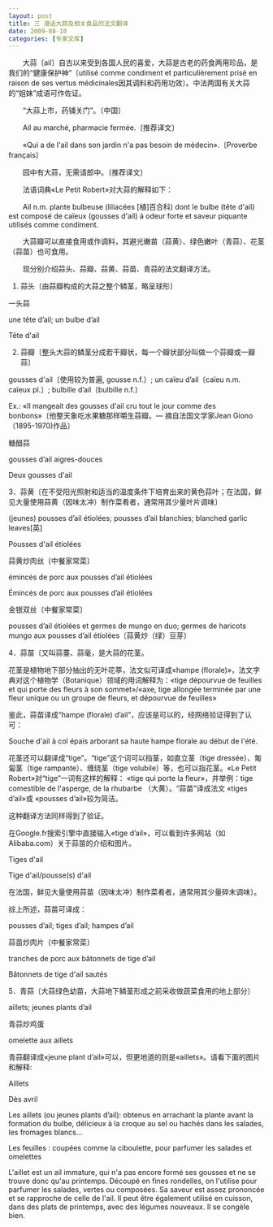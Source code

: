 ```yaml
---
layout: post
title: 三 漫话大蒜及相关食品的法文翻译
date: 2009-08-10
categories: [专家文库]  
---
```


　　大蒜〔ail〕自古以来受到各国人民的喜爱，大蒜是古老的药食两用珍品，是我们的“健康保护神”〔utilisé comme condiment et particulièrement prisé en raison de ses vertus médicinales因其调料和药用功效〕。中法两国有关大蒜的“姐妹”成语可作佐证。

　　“大蒜上市，药铺关门”。〔中国〕

　　Ail au marché, pharmacie fermée.〔推荐译文〕

　　«Qui a de l'ail dans son jardin n'a pas besoin de médecin».〔Proverbe français〕

　　园中有大蒜，无需请郎中。〔推荐译文〕

　　法语词典«Le Petit Robert»对大蒜的解释如下：

　　Ail n.m. plante bulbeuse (liliacées [植]百合科) dont le bulbe (tête d'ail) est composé de caïeux (gousses d'ail) à odeur forte et saveur piquante utilisés comme condiment.

　　大蒜瓣可以直接食用或作调料，其避光嫩苗（蒜黄）、绿色嫩叶（青蒜）、花茎（蒜苗）也可食用。

　　现分别介绍蒜头、蒜瓣、蒜黄、蒜苗、青蒜的法文翻译方法。

1. 蒜头〔由蒜瓣构成的大蒜之整个鳞茎，略呈球形〕

一头蒜

une tête d’ail; un bulbe d’ail



Tête d'ail



2. 蒜瓣〔整头大蒜的鳞茎分成若干瓣状，每一个瓣状部分叫做一个蒜瓣或一瓣蒜〕

gousses d'ail〔使用较为普遍, gousse n.f.〕; un caïeu d’ail〔caïeu n.m. caïeux pl.〕; bulbille d’ail〔bulbille n.f.〕

Ex.: «Il mangeait des gousses d'ail cru tout le jour comme des bonbons»〔他整天象吃水果糖那样嚼生蒜瓣。— 摘自法国文学家Jean Giono（1895-1970)作品〕

糖醋蒜

gousses d’ail aigres-douces



Deux gousses d'ail

3．蒜黄〔在不受阳光照射和适当的温度条件下培育出来的黄色蒜叶；在法国，鲜见大量使用蒜黄（因味太冲）制作菜肴者，通常用其少量叶片调味〕

(jeunes) pousses d’ail étiolées; pousses d’ail blanchies; blanched garlic leaves[英]



Pousses d'ail étiolées

蒜黄炒肉丝〔中餐家常菜〕

émincés de porc aux pousses d’ail étiolées



Émincés de porc aux pousses d’ail étiolées

金银双丝〔中餐家常菜〕

pousses d’ail étiolées et germes de mungo en duo; germes de haricots mungo aux pousses d’ail étiolées〔蒜黄炒（绿）豆芽〕



4．蒜苗〔又叫蒜薹、蒜毫，是大蒜的花茎。

花茎是植物地下部分抽出的无叶花葶，法文似可译成«hampe (florale)»，法文字典对这个植物学（Botanique）领域的用词解释为：«tige dépourvue de feuilles et qui porte des fleurs à son sommet»/«axe, tige allongée terminée par une fleur unique ou un groupe de fleurs, et dépourvue de feuilles»

鉴此，蒜苗译成“hampe (florale) d’ail”，应该是可以的，经网络验证得到了认可：

Souche d'ail à col épais arborant sa haute hampe florale au début de l'été.

花茎还可以翻译成“tige”。“tige”这个词可以指茎，如直立茎（tige dressée）、匍匐茎（tige rampante）、缠绕茎（tige volubile）等，也可以指花茎。«Le Petit Robert»对“tige”一词有这样的解释： «tige qui porte la fleur»，并举例：tige comestible de l'asperge, de la rhubarbe （大黄）。“蒜苗”译成法文 «tiges d’ail»或 «pousses d’ail»较为简洁。

这种翻译方法同样得到了验证。

在Google.fr搜索引擎中直接输入«tige d’ail»，可以看到许多网站（如Alibaba.com）关于蒜苗的介绍和图片。

Tiges d'ail



Tige d'ail/pousse(s) d'ail



在法国，鲜见大量使用蒜苗（因味太冲）制作菜肴者，通常用其少量碎末调味〕。

综上所述，蒜苗可译成：

pousses d’ail; tiges d’ail; hampes d’ail

蒜苗炒肉片〔中餐家常菜〕

tranches de porc aux bâtonnets de tige d’ail

Bâtonnets de tige d'ail sautés



5．青蒜〔大蒜绿色幼苗，大蒜地下鳞茎形成之前采收做蔬菜食用的地上部分〕

aillets; jeunes plants d’ail

青蒜炒鸡蛋

omelette aux aillets

青蒜翻译成«jeune plant d’ail»可以，但更地道的则是«aillets»。请看下面的图片和解释:

Aillets

Dès avril

Les aillets (ou jeunes plants d’ail): obtenus en arrachant la plante avant la formation du bulbe, délicieux à la croque au sel ou hachés dans les salades, les fromages blancs…

Les feuilles : coupées comme la ciboulette, pour parfumer les salades et omelettes

L'aillet est un ail immature, qui n'a pas encore formé ses gousses et ne se trouve donc qu'au printemps. Découpé en fines rondelles, on l'utilise pour parfumer les salades, vertes ou composées. Sa saveur est assez prononcée et se rapproche de celle de l'ail. Il peut être également utilisé en cuisson, dans des plats de printemps, avec des légumes nouveaux. Il se congèle bien.

